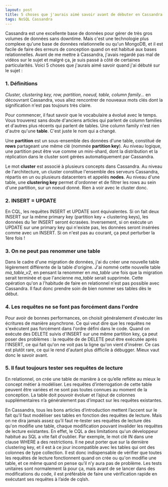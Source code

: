 ```yaml
---
layout: post
title: 5 choses que j'aurais aimé savoir avant de débuter en Cassandra
tags: NoSQL Cassandra 
---
```


Cassandra est une excellente base de données pour gérer de très gros volumes de données sans downtime. 
Mais c'est une technologie plus complexe qu'une base de données relationnelle ou qu'un MongoDB, 
et il est facile de faire des erreurs de conception quand on est habitué aux bases relationnelles. 
Avant de me mettre à Cassandra, j'avais regardé pas mal de vidéos sur le sujet et malgré ça, 
je suis passé à côté de certaines particularités. 
Voici 5 choses que j'aurais aimé savoir quand j'ai débuté sur le sujet : 

### 1. Définitions

*Cluster, clustering key, row, partition, noeud, table, column family...* en découvrant Cassandra, vous allez rencontrer de nouveaux mots clés dont la signification n'est pas toujours très claire. 

Pour commencer, il faut savoir que le vocabulaire a évolué avec le temps. 
Vous trouverez sans doute d'anciens articles qui parlent de column families et d'autres plus récents qui parlent de tables. 
Une column family n'est rien d'autre qu'une **table**. C'est juste le nom qui a changé.

Une **partition** est un sous-ensemble des données d'une table, constitué de **rows** partageant une même clé (nommée **partition key**). 
Au niveau logique, une partition peut être vue comme un mini-shard, dont la distribution et la réplication dans le cluster 
sont gérées automatiquement par Cassandra.

Le mot **cluster** est associé à plusieurs concepts dans Cassandra. Au niveau de l'architecture, un cluster constitue 
l'ensemble des serveurs Cassandra, répartis en un ou plusieurs datacenters et appelés **nodes**. 
Au niveau d'une table, une **clustering key** permet d'ordonner et de filtrer les rows au sein d'une partition, sur un noeud donné. 
Rien à voir avec le cluster donc. 

### 2. INSERT = UPDATE

En CQL, les requêtes INSERT et UPDATE sont équivalentes. Si on fait deux INSERT sur la même primary key (partition key + clustering keys), les données du 1er INSERT seront écrasées. Inversement, si on exécute un UPDATE sur une primary key qui n'existe pas, les données seront insérées comme avec un INSERT. Si on n'est pas au courant, ça peut perturber la 1ère fois !

### 3. On ne peut pas renommer une table

Dans le cadre d'une migration de données, j'ai du créer une nouvelle table légèrement différente de la table d'origine. 
J'ai nommé cette nouvelle table *ma_table_v2*, en pensant la renommer en *ma_table* une fois que la migration serait terminée 
et que l'ancienne *ma_table* serait supprimée. Cette opération qu'on a l'habitude de faire en relationnel n'est pas possible avec Cassandra. Il faut donc prendre soin de bien nommer ses tables dès le début. 

### 4. Les requêtes ne se font pas forcément dans l'ordre

Pour avoir de bonnes performances, on choisit généralement d'exécuter les écritures de manière asynchrone. 
Ce qui veut dire que les requêtes ne s'exécutent pas forcément dans l'ordre défini dans le code. 
Quand on exécute des DELETE suivis d'INSERT sur une même partition key, ça peut poser des problèmes : la requête de de DELETE peut être exécutée après l'INSERT, ce qui fait qu'on ne voit pas la ligne qu'on vient d'insérer. Ce cas est plutôt rare, ce qui le rend d'autant plus difficile à débugger. Mieux vaut donc le savoir avant.

### 5. Il faut toujours tester ses requêtes de lecture

En relationnel, on crée une table de manière à ce qu’elle reflète au mieux le concept métier à modéliser. Les requêtes d’interrogation de cette table peuvent être variées et ne sont pas toutes connues au moment de la conception. La table doit pouvoir évoluer et l’ajout de colonnes supplémentaires n’a généralement pas d’impact sur les requêtes existantes.

En Cassandra, tous les bons articles d’introduction mettent l’accent sur le fait qu’il faut modéliser ses tables en fonction des requêtes de lecture. Mais on ne dira jamais assez qu’il faut re-tester ses requêtes de lecture dès qu'on modifie une table, chaque modification pouvant invalider les requêtes de lecture existantes. En effet, le CQL a des limitations qu'un développeur habitué au SQL a vite fait d'oublier. Par exemple, le mot clé IN dans une clause WHERE a des restrictions. Il ne peut porter que sur la dernière clustering key, et il est à ce jour incompatible avec les tables qui ont des colonnes de type collection. Il est donc indispensable de vérifier que toutes les requêtes de lecture fonctionnent quand on crée ou qu'on modifie une table, et ce même quand on pense qu’il n’y aura pas de problème. Les tests unitaires sont normalement là pour ça, mais avant de se lancer dans des modifications du code, il est préférable de faire une vérification rapide en exécutant ses requêtes à l’aide de cqlsh.
